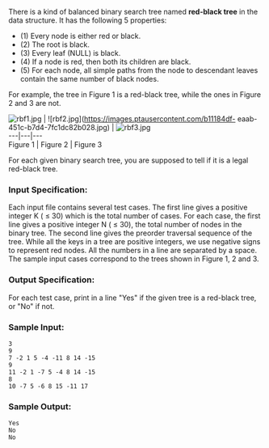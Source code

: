 <!-- Title
Is It A Red-Black Tree (30)
-->
There is a kind of balanced binary search tree named **red-black tree** in the
data structure. It has the following 5 properties:

  * (1) Every node is either red or black.
  * (2) The root is black.
  * (3) Every leaf (NULL) is black.
  * (4) If a node is red, then both its children are black.
  * (5) For each node, all simple paths from the node to descendant leaves contain the same number of black nodes.

For example, the tree in Figure 1 is a red-black tree, while the ones in
Figure 2 and 3 are not.

![rbf1.jpg](https://images.ptausercontent.com/eff80bd4-c833-4818-9786-81680d1b304a.jpg)
| ![rbf2.jpg](https://images.ptausercontent.com/b11184df-
eaab-451c-b7d4-7fc1dc82b028.jpg) |
![rbf3.jpg](https://images.ptausercontent.com/625c532b-22fc-47b9-80ea-0537cf00d922.jpg)  
---|---|---  
Figure 1 | Figure 2 | Figure 3  
  
For each given binary search tree, you are supposed to tell if it is a legal
red-black tree.

### Input Specification:

Each input file contains several test cases. The first line gives a positive
integer K ( $\le$ 30) which is the total number of cases. For each case, the
first line gives a positive integer N ( $\le$ 30), the total number of nodes
in the binary tree. The second line gives the preorder traversal sequence of
the tree. While all the keys in a tree are positive integers, we use negative
signs to represent red nodes. All the numbers in a line are separated by a
space. The sample input cases correspond to the trees shown in Figure 1, 2 and
3.

### Output Specification:

For each test case, print in a line "Yes" if the given tree is a red-black
tree, or "No" if not.

### Sample Input:

    
    
    3
    9
    7 -2 1 5 -4 -11 8 14 -15
    9
    11 -2 1 -7 5 -4 8 14 -15
    8
    10 -7 5 -6 8 15 -11 17
    

### Sample Output:

    
    
    Yes
    No
    No
    

